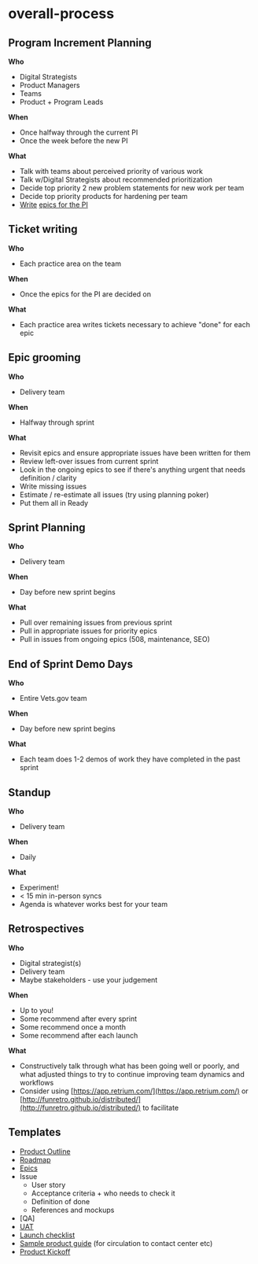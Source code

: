 # overall-process

## Program Increment Planning

**Who**

* Digital Strategists
* Product Managers
* Teams
* Product + Program Leads

**When**

* Once halfway through the current PI
* Once the week before the new PI

**What**

* Talk with teams about perceived priority of various work
* Talk w/Digital Strategists about recommended prioritization
* Decide top priority 2 new problem statements for new work per team
* Decide top priority products for hardening per team
* [Write](https://docs.google.com/a/adhocteam.us/document/d/1kv_zpT7FQviUC-nZ2Ef0g0aCfOaNJePneIvJroy_NUE/edit?usp=sharing) [epics for the PI](https://docs.google.com/a/adhocteam.us/document/d/1kv_zpT7FQviUC-nZ2Ef0g0aCfOaNJePneIvJroy_NUE/edit?usp=sharing)

## Ticket writing

**Who**

* Each practice area on the team

**When**

* Once the epics for the PI are decided on

**What**

* Each practice area writes tickets necessary to achieve "done" for each epic

## Epic grooming

**Who**

* Delivery team

**When**

* Halfway through sprint

**What**

* Revisit epics and ensure appropriate issues have been written for them
* Review left-over issues from current sprint
* Look in the ongoing epics to see if there's anything urgent that needs definition / clarity
* Write missing issues
* Estimate / re-estimate all issues \(try using planning poker\)
* Put them all in Ready

## Sprint Planning

**Who**

* Delivery team

**When**

* Day before new sprint begins

**What**

* Pull over remaining issues from previous sprint
* Pull in appropriate issues for priority epics
* Pull in issues from ongoing epics \(508, maintenance, SEO\)

## End of Sprint Demo Days

**Who**

* Entire Vets.gov team

**When**

* Day before new sprint begins

**What**

* Each team does 1-2 demos of work they have completed in the past sprint

## Standup

**Who**

* Delivery team

**When**

* Daily

**What**

* Experiment!
* &lt; 15 min in-person syncs
* Agenda is whatever works best for your team

## Retrospectives

**Who**

* Digital strategist\(s\)
* Delivery team
* Maybe stakeholders - use your judgement

**When**

* Up to you!
* Some recommend after every sprint
* Some recommend once a month
* Some recommend after each launch

**What**

* Constructively talk through what has been going well or poorly, and what adjusted things to try to continue improving team dynamics and workflows
* Consider using [https://app.retrium.com/](https://app.retrium.com/) or [http://funretro.github.io/distributed/](http://funretro.github.io/distributed/) to facilitate

## Templates

* [Product Outline](https://github.com/department-of-veterans-affairs/va.gov-team/blob/master/platform/product-management/product-outline-template.md)
* [Roadmap](https://docs.google.com/spreadsheets/d/1NfWWpJ55kun07Fowg191fOOY_ucRzc9kOdKx4d6hCK4/edit#gid=370900662)
* [Epics](https://docs.google.com/a/adhocteam.us/document/d/1kv_zpT7FQviUC-nZ2Ef0g0aCfOaNJePneIvJroy_NUE/edit?usp=sharing)
* Issue
  * User story
  * Acceptance criteria + who needs to check it
  * Definition of done
  * References and mockups
* \[QA\]
* [UAT](overall-process.md)
* [Launch checklist](https://docs.google.com/document/d/1kv_zpT7FQviUC-nZ2Ef0g0aCfOaNJePneIvJroy_NUE/edit#)
* [Sample product guide](https://docs.google.com/a/adhocteam.us/document/d/1lBt17sGFgVKCdNU0kecpL8fFdrtoqmY9bGPayEvquaY/edit?usp=sharing) \(for circulation to contact center etc\)
* [Product Kickoff](overall-process.md)

